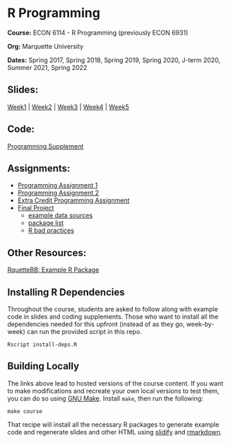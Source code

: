 # R Programming

**Course:** ECON 6114 - R Programming (previously ECON 6931)

**Org:** Marquette University

**Dates:** Spring 2017, Spring 2018, Spring 2019, Spring 2020, J-term 2020, Summer 2021, Spring 2022

## Slides:

[Week1](./slides/Week1_Lecture.html#1) | 
[Week2](./slides/Week2_Lecture.html#1) |
[Week3](./slides/Week3_Lecture.html#1) |
[Week4](./slides/Week4_Lecture.html#1) |
[Week5](./slides/Week5_Lecture.html#1)

## Code:

[Programming Supplement](./code/programming-supplement.html)

## Assignments:

* [Programming Assignment 1](./assignments/programming_assignment1.R)
* [Programming Assignment 2](./assignments/programming_assignment2.html)
* [Extra Credit Programming Assignment](./assignments/extra-credit.html)
* [Final Project](./assignments/final_project.html)
    - [example data sources](./assignments/some_data_sources.md)
    - [package list](./assignments/final_project_packages.md)
    - [R bad practices](./assignments/bad-practices.html)

## Other Resources:

[RquetteBB: Example R Package](./code/RquetteBB)

## Installing R Dependencies

Throughout the course, students are asked to follow along with example code in slides and coding supplements. Those who want to install all the dependencies needed for this upfront (instead of as they go, week-by-week) can run the provided script in this repo.

```
Rscript install-deps.R
```

## Building Locally

The links above lead to hosted versions of the course content. If you want to make modifications and recreate your own local versions to test them, you can do so using [GNU Make](https://www.gnu.org/software/make/). Install `make`, then run the following:

```
make course
```

That recipe will install all the necessary R packages to generate example code and regenerate slides and other HTML using [slidify](http://slidify.org/) and [rmarkdown](http://rmarkdown.rstudio.com/).
